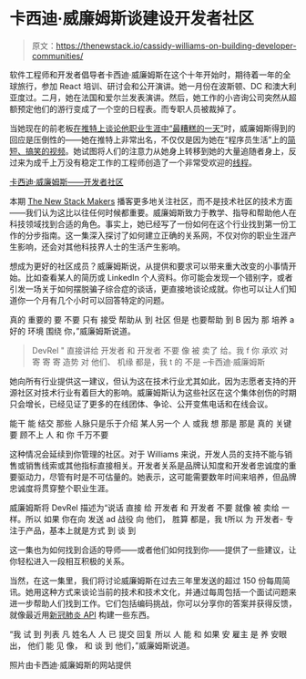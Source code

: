 # 卡西迪·威廉姆斯谈建设开发者社区

> 原文：<https://thenewstack.io/cassidy-williams-on-building-developer-communities/>

软件工程师和开发者倡导者卡西迪·威廉姆斯在这个十年开始时，期待着一年的全球旅行，参加 React 培训、研讨会和公开演讲。她一月份在波斯顿、DC 和澳大利亚度过。二月，她在法国和爱尔兰发表演讲。然后，她工作的小咨询公司突然从超额预定他们的游行变成了一个空的日程表。而专职人员被裁掉了。

当她现在的前老板[在推特上谈论他职业生涯中“最糟糕的一天”](https://twitter.com/ryanflorence/status/1241155631727276033)时，威廉姆斯得到的回应是压倒性的——她在推特上非常出名，不仅仅是因为她在“程序员生活”上的[简短、搞笑的视频](https://twitter.com/cassidoo/status/1153738731188187141)。她试图将人们的注意力从她身上转移到她的大量追随者身上，反过来为成千上万没有稳定工作的工程师创造了一个非常受欢迎的[线程](https://twitter.com/cassidoo/status/1241860831614136320)。

[卡西迪·威廉姆斯——开发者社区](https://thenewstack.simplecast.com/episodes/cassidy-williams-developer-communities-now-and-always)

本期 [The New Stack Makers](https://thenewstack.io/podcasts/makers) 播客更多地关注社区，而不是技术社区的技术方面——我们认为这比以往任何时候都重要。威廉姆斯致力于教学、指导和帮助他人在科技领域找到合适的角色。事实上，她已经写了一份如何在这个行业找到第一份工作的分步指南。这一集深入探讨了如何建立正确的关系网，不仅对你的职业生涯产生影响，还会对其他科技界人士的生活产生影响。

想成为更好的社区成员？威廉姆斯说，从提供和要求可以带来重大改变的小事情开始。比如查看某人的简历或 LinkedIn 个人资料。你可能会发现一个错别字，或者引发一场关于如何摆脱骗子综合症的谈话，更直接地谈论成就。你也可以让人们知道你一个月有几个小时可以回答特定的问题。

真的 重要的 要 不要 只有 接受 帮助从 到 社区 但是 也要帮助 到 B 因为 那 培养 a 好的 环境 围绕 你，”威廉姆斯说道。

> DevRel " 直接讲给 开发者 和 开发者 不要 像 被 卖了 给。我 f 你 承欢 对 寄 寄 寄 造势 对 他们、 机缘 都是，我 t 的 不是 –卡西迪·威廉姆斯

她向所有行业提供这一建议，但认为这在技术行业尤其如此，因为志愿者支持的开源社区对技术行业有着巨大的影响。威廉姆斯认为这些社区在这个集体创伤的时期只会增长，已经见证了更多的在线团体、争论、公开变焦电话和在线会议。

能干 能 结交 那些 人脉只是乐于介绍 某人另一个 人 或我 想 那是 那是 真的 关键 要 顾不上 人 和 你 千万不要

这种情况会延续到你管理的社区。对于 Williams 来说，开发人员的支持不能与销售或销售线索或其他指标直接相关。开发者关系是品牌认知度和开发者忠诚度的重要驱动力，尽管有时是不可估量的。她表示，这可能需要数年时间来培养，但品牌忠诚度将贯穿整个职业生涯。

威廉姆斯将 DevRel 描述为“说话 直接 给 开发者 和 开发者 不要 就像 被 卖给 一样。所以 如果 你在向 发送 ad 战役 向 他们， 胜算 都是，我 t所以 为 开发者- 专注于产品，基本上就是方式 到 谈 到

这一集也为如何找到合适的导师——或者他们如何找到你——提供了一些建议，让你轻松进入一段相互积极的关系。

当然，在这一集里，我们将讨论威廉姆斯在过去三年里发送的超过 150 份每周简讯。她用这种方式来谈论当前的技术和技术文化，并通过每周包括一个面试问题来进一步帮助人们找到工作。它们包括编码挑战，你可以分享你的答案并获得反馈，就像最近用[新冠肺炎 API](https://twitter.com/cassidoo/status/1239462759500136449) 构建一些东西。

“我 试 到 列表 凡 姓名人 人 已 提交 回复 所以 人 能 和 如果 安 雇主 是 养 安眼 出， 他们 能 见 像， 和 谈 到 他们，”威廉姆斯说道。

照片由卡西迪·威廉姆斯的网站提供

<svg xmlns:xlink="http://www.w3.org/1999/xlink" viewBox="0 0 68 31" version="1.1"><title>Group</title> <desc>Created with Sketch.</desc></svg>